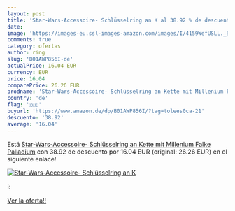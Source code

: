```yaml
---
layout: post
title: 'Star-Wars-Accessoire- Schlüsselring an K al 38.92 % de descuento'
date: 
image: 'https://images-eu.ssl-images-amazon.com/images/I/4159WefUSLL._SL200_.jpg'
comments: true
category: ofertas
author: ring
slug: 'B01AWP856I-de'
actualPrice: 16.04 EUR
currency: EUR
price: 16.04
comparePrice: 26.26 EUR
prodname: 'Star-Wars-Accessoire- Schlüsselring an Kette mit Millenium Falke  Palladium'
country: 'de'
flag: '🇩🇪'
buyurl: 'https://www.amazon.de/dp/B01AWP856I/?tag=tolees0ca-21'
descuento: '38.92'
average: '16.04'
---
```


Está [Star-Wars-Accessoire- Schlüsselring an Kette mit Millenium Falke  Palladium](https://www.amazon.de/dp/B01AWP856I/?tag=tolees0ca-21) con 38.92 de descuento por 16.04 EUR (original: 26.26 EUR) en el siguiente enlace!

[![Star-Wars-Accessoire- Schlüsselring an K](https://images-eu.ssl-images-amazon.com/images/I/4159WefUSLL._SL200_.jpg)](https://www.amazon.de/dp/B01AWP856I/?tag=tolees0ca-21)

ℹ️:


[Ver la oferta!!](https://www.amazon.de/dp/B01AWP856I/?tag=tolees0ca-21)
